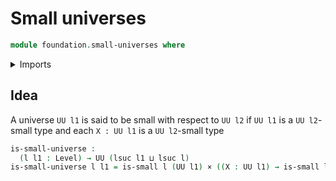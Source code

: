 # Small universes

```agda
module foundation.small-universes where
```

<details><summary>Imports</summary>
```agda
open import foundation.cartesian-product-types
open import foundation.small-types
open import foundation.universe-levels
```
</details>

## Idea

A universe `UU l1` is said to be small with respect to `UU l2` if `UU l1` is a `UU l2`-small type and each `X : UU l1` is a `UU l2`-small type

```agda
is-small-universe :
  (l l1 : Level) → UU (lsuc l1 ⊔ lsuc l)
is-small-universe l l1 = is-small l (UU l1) × ((X : UU l1) → is-small l X)
```
